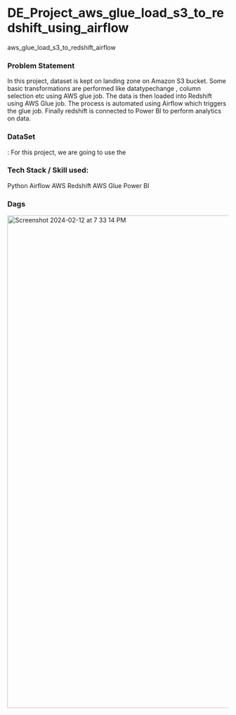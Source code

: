 # DE_Project_aws_glue_load_s3_to_redshift_using_airflow
aws_glue_load_s3_to_redshift_airflow

<h3> Problem Statement </h3>
In this project, dataset is kept on landing zone on Amazon S3 bucket. Some basic transformations are performed like datatypechange , column selection etc using AWS glue job. The data is then loaded into Redshift using AWS Glue job. The process is automated using Airflow which triggers the glue job. Finally redshift is connected to Power BI to perform analytics on data.

<h3>DataSet</h3>: For this project, we are going to use the 
<h3>Tech Stack / Skill used:</h3>
Python
Airflow
AWS Redshift
AWS Glue
Power BI

<h3>Dags</h3>
<img width="1119" alt="Screenshot 2024-02-12 at 7 33 14 PM" src="https://github.com/shrutimhr16/DE_Project_aws_glue_load_s3_to_redshift_using_airflow/assets/42519482/5f805175-c563-4ba4-9c0f-bfe76cc54b20">
